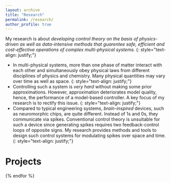 ```yaml
---
layout: archive
title: "Research"
permalink: /research/
author_profile: true
---
```

<!-- <img src="/images/research-theme.png" alt="research-theme" width="900" style="display: block; margin: 0 auto"/>  -->

My research is about *developing control theory on the basis of physics-driven as well as data-intensive methods that guarentee safe, efficient and cost-effective operations of complex multi-physical systems.* 
{: style="text-align: justify;"}

* In multi-physical systems, more than one phase of matter interact with each other and simultaneously obey physical laws from different disciplines of physics and chemistry. Many physical quantities may vary over time as well as space.
{: style="text-align: justify;"}
* Controlling such a system is *very hard* without making some prior approximations. However, approximation deteriorates model quality, hence, the performance of a model-based controller. A key focus of my research is to rectify this issue. 
{: style="text-align: justify;"}
* Compared to typical engineering systems, *brain-inspired* devices, such as neuromorphic chips, are quite different. Instead of 1s and 0s, they communicate via spikes. Conventional control theory is unsuitable for such a device since generating spikes requires two feedback-control loops of opposite signs. My research provides methods and tools to design such control systems for modulating spikes over space and time.
{: style="text-align: justify;"}

# Projects

<!-- {% include base_path %}

{% assign ordered_pages = site.research | sort:"order_number" %}

{% for post in ordered_pages %}
  {% include archive-single.html type="grid" %} -->
{% endfor %}

<!--  type="grid"-->
